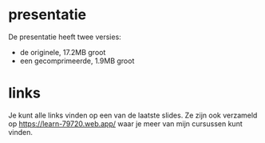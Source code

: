 # presentatie
De presentatie heeft twee versies:
- de originele, 17.2MB groot
- een gecomprimeerde, 1.9MB groot

# links
Je kunt alle links vinden op een van de laatste slides.
Ze zijn ook verzameld op https://learn-79720.web.app/ waar je meer van mijn cursussen kunt vinden.

